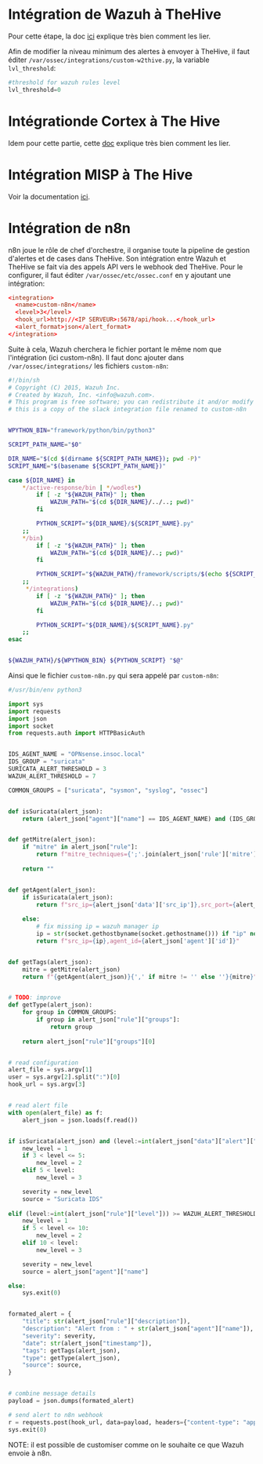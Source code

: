 # Intégration de Wazuh à TheHive

Pour cette étape, la doc [ici](https://wazuh.com/blog/using-wazuh-and-thehive-for-threat-protection-and-incident-response/) explique très bien comment les lier.

Afin de modifier la niveau minimum des alertes à envoyer à TheHive, il faut éditer `/var/ossec/integrations/custom-w2thive.py`, la variable `lvl_threshold`:
```python
#threshold for wazuh rules level
lvl_threshold=0
```

# Intégrationde Cortex à The Hive

Idem pour cette partie, cette [doc](https://kifarunix.com/easy-way-to-integrate-thehive-with-cortex/) explique très bien comment les lier.


# Intégration MISP à The Hive

Voir la documentation [ici](https://kifarunix.com/how-to-integrate-thehive-with-misp/).


# Intégration de n8n

n8n joue le rôle de chef d'orchestre, il organise toute la pipeline de gestion d'alertes et de cases dans TheHive. Son intégration entre Wazuh et TheHive se fait via des appels API vers le webhook ded TheHive. Pour le configurer, il faut éditer `/var/ossec/etc/ossec.conf` en y ajoutant une intégration:
```conf
<integration>
  <name>custom-n8n</name>
  <level>3</level>
  <hook_url>http://<IP SERVEUR>:5678/api/hook...</hook_url>
  <alert_format>json</alert_format>
</integration>
```

Suite à cela, Wazuh cherchera le fichier portant le même nom que l'intégration (ici custom-n8n). Il faut donc ajouter dans `/var/ossec/integrations/` les fichiers `custom-n8n`:
```bash
#!/bin/sh
# Copyright (C) 2015, Wazuh Inc.
# Created by Wazuh, Inc. <info@wazuh.com>.
# This program is free software; you can redistribute it and/or modify it under the terms of GPLv2
# this is a copy of the slack integration file renamed to custom-n8n 


WPYTHON_BIN="framework/python/bin/python3"

SCRIPT_PATH_NAME="$0"

DIR_NAME="$(cd $(dirname ${SCRIPT_PATH_NAME}); pwd -P)"
SCRIPT_NAME="$(basename ${SCRIPT_PATH_NAME})"

case ${DIR_NAME} in
    */active-response/bin | */wodles*)
        if [ -z "${WAZUH_PATH}" ]; then
            WAZUH_PATH="$(cd ${DIR_NAME}/../..; pwd)"
        fi

        PYTHON_SCRIPT="${DIR_NAME}/${SCRIPT_NAME}.py"
    ;;
    */bin)
        if [ -z "${WAZUH_PATH}" ]; then
            WAZUH_PATH="$(cd ${DIR_NAME}/..; pwd)"
        fi

        PYTHON_SCRIPT="${WAZUH_PATH}/framework/scripts/$(echo ${SCRIPT_NAME} | sed 's/\-/_/g').py"
    ;;
     */integrations)
        if [ -z "${WAZUH_PATH}" ]; then
            WAZUH_PATH="$(cd ${DIR_NAME}/..; pwd)"
        fi

        PYTHON_SCRIPT="${DIR_NAME}/${SCRIPT_NAME}.py"
    ;;
esac


${WAZUH_PATH}/${WPYTHON_BIN} ${PYTHON_SCRIPT} "$@"
```

Ainsi que le fichier `custom-n8n.py` qui sera appelé par `custom-n8n`:
```python
#/usr/bin/env python3

import sys
import requests
import json
import socket
from requests.auth import HTTPBasicAuth


IDS_AGENT_NAME = "OPNsense.insoc.local"
IDS_GROUP = "suricata"
SURICATA_ALERT_THRESHOLD = 3
WAZUH_ALERT_THRESHOLD = 7

COMMON_GROUPS = ["suricata", "sysmon", "syslog", "ossec"]


def isSuricata(alert_json):
    return (alert_json["agent"]["name"] == IDS_AGENT_NAME) and (IDS_GROUP in alert_json["rule"]["groups"])


def getMitre(alert_json):
    if "mitre" in alert_json["rule"]:
        return f"mitre_techniques={';'.join(alert_json['rule']['mitre']['technique'])},mite_tactics={';'.join(alert_json['rule']['mitre']['tactic'])},mitre_id={';'.join(alert_json['rule']['mitre']['id'])}"
    
    return ""


def getAgent(alert_json):
    if isSuricata(alert_json):
        return f"src_ip={alert_json['data']['src_ip']},src_port={alert_json['data']['src_port']},dest_ip={alert_json['data']['dest_ip']}"
    
    else:   
        # fix missing ip = wazuh manager ip
        ip = str(socket.gethostbyname(socket.gethostname())) if "ip" not in alert_json["agent"] else alert_json["agent"]["ip"]
        return f"src_ip={ip},agent_id={alert_json['agent']['id']}"


def getTags(alert_json):
    mitre = getMitre(alert_json)
    return f"{getAgent(alert_json)}{',' if mitre != '' else ''}{mitre}"


# TODO: improve
def getType(alert_json):
    for group in COMMON_GROUPS:
        if group in alert_json["rule"]["groups"]:
            return group
    
    return alert_json["rule"]["groups"][0]


# read configuration
alert_file = sys.argv[1]
user = sys.argv[2].split(":")[0]
hook_url = sys.argv[3]


# read alert file
with open(alert_file) as f:
    alert_json = json.loads(f.read())


if isSuricata(alert_json) and (level:=int(alert_json["data"]["alert"]["severity"])) >= SURICATA_ALERT_THRESHOLD:
    new_level = 1
    if 3 < level <= 5:
        new_level = 2
    elif 5 < level:
        new_level = 3

    severity = new_level
    source = "Suricata IDS"
    
elif (level:=int(alert_json["rule"]["level"])) >= WAZUH_ALERT_THRESHOLD:
    new_level = 1
    if 5 < level <= 10:
        new_level = 2
    elif 10 < level:
        new_level = 3

    severity = new_level
    source = alert_json["agent"]["name"]

else:
    sys.exit(0)


formated_alert = {
    "title": str(alert_json["rule"]["description"]),
    "description": "Alert from : " + str(alert_json["agent"]["name"]),
    "severity": severity,
    "date": str(alert_json["timestamp"]),
    "tags": getTags(alert_json),
    "type": getType(alert_json),
    "source": source,
}


# combine message details
payload = json.dumps(formated_alert)

# send alert to n8n webhook
r = requests.post(hook_url, data=payload, headers={"content-type": "application/json"})
sys.exit(0)
```

NOTE: il est possible de customiser comme on le souhaite ce que Wazuh envoie à n8n.
